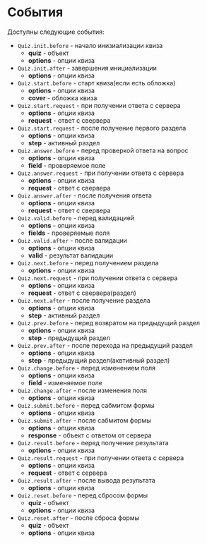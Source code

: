 # События

Доступны следующие события:

- `Quiz.init.before` - начало инизиализации квиза
  - **quiz** - объект
  - **options** - опции квиза
- `Quiz.init.after` - завершения инициализации
  - **options** - опции квиза
- `Quiz.start.before` - старт квиза(если есть обложка)
  - **options** - опции квиза
  - **cover** - обложка квиза
- `Quiz.start.request` - при получении ответа с сервера
  - **options** - опции квиза
  - **request** - ответ с свервера
- `Quiz.start.request` - после получение первого раздела
  - **options** - опции квиза
  - **step** - активный раздел
- `Quiz.answer.before` - перед проверкой ответа на вопрос
  - **options** - опции квиза
  - **field** - проверяемое поле
- `Quiz.answer.request` - при получении ответа с сервера
  - **options** - опции квиза
  - **request** - ответ с свервера
- `Quiz.answer.after` - после получения ответа
  - **options** - опции квиза
  - **request** - ответ с свервера
- `Quiz.valid.before` - перед валидацией
  - **options** - опции квиза
  - **fields** - проверяемые поля
- `Quiz.valid.after` - после валидации
  - **options** - опции квиза
  - **valid** - результат валидации
- `Quiz.next.before` - перед получением раздела
  - **options** - опции квиза
- `Quiz.next.request` - при получении ответа с сервера
  - **options** - опции квиза
  - **request** - ответ с свервера(раздел)
- `Quiz.next.after` - после получение раздела
  - **options** - опции квиза
  - **step** - активный раздел
- `Quiz.prev.before` - перед возвратом на предыдущий раздел
  - **options** - опции квиза
  - **step** - предыдущий раздел
- `Quiz.prev.after` - после перехода на предыдущий раздел
  - **options** - опции квиза
  - **step** - предыдущий раздел(аквтивный раздел)
- `Quiz.change.before` - перед изменением поля
  - **options** - опции квиза
  - **field** - изменяемое поле
- `Quiz.change.after` - после изменения поля
  - **options** - опции квиза
- `Quiz.submit.before` - перед сабмитом формы
  - **options** - опции квиза
- `Quiz.submit.after` - после сабмитом формы
  - **options** - опции квиза
  - **response** - объект с ответом от сервера
- `Quiz.result.before` - перед получение результата
  - **options** - опции квиза
- `Quiz.result.request` - при получении ответа с сервера
  - **options** - опции квиза
  - **request** - ответ с сервера
- `Quiz.result.after` - после вывода результата
  - **options** - опции квиза
- `Quiz.reset.before` - перед сбросом формы
  - **quiz** - объект
  - **options** - опции квиза
- `Quiz.reset.after` - после сброса формы
  - **quiz** - объект
  - **options** - опции квиза
